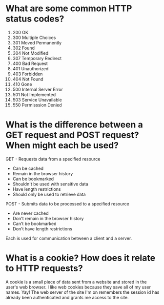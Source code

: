 # What are some common HTTP status codes?

1. 200 OK
2. 300 Multiple Choices
3. 301 Moved Permanently
4. 302 Found
5. 304 Not Modified
6. 307 Temporary Redirect
7. 400 Bad Request
8. 401 Unauthorized
9. 403 Forbidden
10. 404 Not Found
11. 410 Gone
12. 500 Internal Server Error
13. 501 Not Implemented
14. 503 Service Unavailable
15. 550 Permisssion Denied

# What is the difference between a GET request and POST request? When might each be used?

GET - Requests data from a specified resource
* Can be cached
* Remain in the browser history
* Can be bookmarked
* Shouldn't be used with sensitive data
* Have length restrictions
* Should only be used to retrieve data

POST - Submits data to be processed to a specified resource
* Are never cached
* Don't remain in the browser history
* Can't be bookmarked
* Don't have length restrictions

Each is used for communication between a client and a server.

# What is a cookie? How does it relate to HTTP requests?

A cookie is a small piece of data sent from a website and stored in the user's web browser. I like web cookies because they save all of my user names. Yay! The web server of the site I'm on remembers the session id has already been authenticated and grants me access to the site.